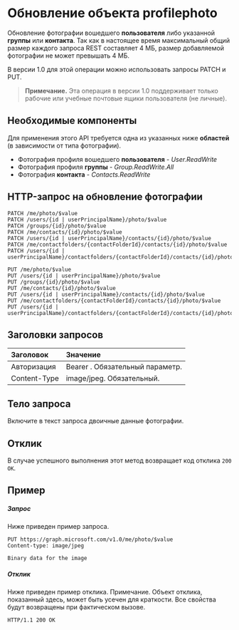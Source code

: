 # <a name="update-profilephoto"></a>Обновление объекта profilephoto

Обновление фотографии вошедшего **пользователя** либо указанной **группы** или **контакта**. Так как в настоящее время максимальный общий размер каждого запроса REST составляет 4 МБ, размер добавляемой фотографии не может превышать 4 МБ.

В версии 1.0 для этой операции можно использовать запросы PATCH и PUT.

> **Примечание.** Эта операция в версии 1.0 поддерживает только рабочие или учебные почтовые ящики пользователя (не личные).


## <a name="prerequisites"></a>Необходимые компоненты
Для применения этого API требуется одна из указанных ниже **областей** (в зависимости от типа фотографии).

- Фотография профиля вошедшего **пользователя** - *User.ReadWrite*
- Фотография профиля **группы** - *Group.ReadWrite.All*
- Фотография **контакта** - *Contacts.ReadWrite*

## <a name="http-request-to-update-the-photo"></a>HTTP-запрос на обновление фотографии
<!-- { "blockType": "ignored" } -->
```http
PATCH /me/photo/$value
PATCH /users/{id | userPrincipalName}/photo/$value
PATCH /groups/{id}/photo/$value
PATCH /me/contacts/{id}/photo/$value
PATCH /users/{id | userPrincipalName}/contacts/{id}/photo/$value
PATCH /me/contactfolders/{contactFolderId}/contacts/{id}/photo/$value
PATCH /users/{id | userPrincipalName}/contactfolders/{contactFolderId}/contacts/{id}/photo/$value

PUT /me/photo/$value
PUT /users/{id | userPrincipalName}/photo/$value
PUT /groups/{id}/photo/$value
PUT /me/contacts/{id}/photo/$value
PUT /users/{id | userPrincipalName}/contacts/{id}/photo/$value
PUT /me/contactfolders/{contactFolderId}/contacts/{id}/photo/$value
PUT /users/{id | userPrincipalName}/contactfolders/{contactFolderId}/contacts/{id}/photo/$value
```
## <a name="request-headers"></a>Заголовки запросов
| Заголовок       | Значение |
|:---------------|:--------|
| Авторизация  | Bearer <token>. Обязательный параметр.  |
| Content-Type  | image/jpeg. Обязательный.  |

## <a name="request-body"></a>Тело запроса
Включите в текст запроса двоичные данные фотографии.

## <a name="response"></a>Отклик
В случае успешного выполнения этот метод возвращает код отклика `200 OK`.
## <a name="example"></a>Пример
##### <a name="request"></a>Запрос
Ниже приведен пример запроса.
<!-- {
  "blockType": "request",
  "name": "update_profilephoto"
}-->
```http
PUT https://graph.microsoft.com/v1.0/me/photo/$value
Content-type: image/jpeg

Binary data for the image

```
##### <a name="response"></a>Отклик
Ниже приведен пример отклика. Примечание. Объект отклика, показанный здесь, может быть усечен для краткости. Все свойства будут возвращены при фактическом вызове.
<!-- {
  "blockType": "response",
  "truncated": true,
  "@odata.type": "microsoft.graph.profilePhoto"
} -->
```http
HTTP/1.1 200 OK
```

<!-- uuid: 8fcb5dbc-d5aa-4681-8e31-b001d5168d79
2015-10-25 14:57:30 UTC -->
<!-- {
  "type": "#page.annotation",
  "description": "Update profilephoto",
  "keywords": "",
  "section": "documentation",
  "tocPath": ""
}-->
